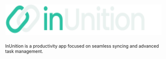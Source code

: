 # <img src="/assets/darkLogoFull.svg" alt="inUnition Logo" height="100">

InUnition is a productivity app focused on seamless syncing and advanced task management.
